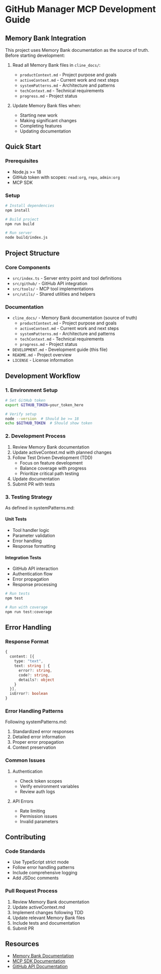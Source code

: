 # GitHub Manager MCP Development Guide

## Memory Bank Integration

This project uses Memory Bank documentation as the source of truth. Before starting development:

1. Read all Memory Bank files in `cline_docs/`:
   - `productContext.md` - Project purpose and goals
   - `activeContext.md` - Current work and next steps
   - `systemPatterns.md` - Architecture and patterns
   - `techContext.md` - Technical requirements
   - `progress.md` - Project status

2. Update Memory Bank files when:
   - Starting new work
   - Making significant changes
   - Completing features
   - Updating documentation

## Quick Start

### Prerequisites
- Node.js >= 18
- GitHub token with scopes: `read:org`, `repo`, `admin:org`
- MCP SDK

### Setup
```bash
# Install dependencies
npm install

# Build project
npm run build

# Run server
node build/index.js
```

## Project Structure

### Core Components
- `src/index.ts` - Server entry point and tool definitions
- `src/github/` - GitHub API integration
- `src/tools/` - MCP tool implementations
- `src/utils/` - Shared utilities and helpers

### Documentation
- `cline_docs/` - Memory Bank documentation (source of truth)
  - `productContext.md` - Project purpose and goals
  - `activeContext.md` - Current work and next steps
  - `systemPatterns.md` - Architecture and patterns
  - `techContext.md` - Technical requirements
  - `progress.md` - Project status
- `DEVELOPMENT.md` - Development guide (this file)
- `README.md` - Project overview
- `LICENSE` - License information

## Development Workflow

### 1. Environment Setup
```bash
# Set GitHub token
export GITHUB_TOKEN=your_token_here

# Verify setup
node --version  # Should be >= 18
echo $GITHUB_TOKEN  # Should show token
```

### 2. Development Process
1. Review Memory Bank documentation
2. Update activeContext.md with planned changes
3. Follow Test Driven Development (TDD)
   - Focus on feature development
   - Balance coverage with progress
   - Prioritize critical path testing
4. Update documentation
5. Submit PR with tests

### 3. Testing Strategy

As defined in systemPatterns.md:

#### Unit Tests
- Tool handler logic
- Parameter validation
- Error handling
- Response formatting

#### Integration Tests
- GitHub API interaction
- Authentication flow
- Error propagation
- Response processing

```bash
# Run tests
npm test

# Run with coverage
npm run test:coverage
```

## Error Handling

### Response Format
```typescript
{
  content: [{
    type: "text",
    text: string | {
      error?: string,
      code?: string,
      details?: object
    }
  }],
  isError?: boolean
}
```

### Error Handling Patterns
Following systemPatterns.md:
1. Standardized error responses
2. Detailed error information
3. Proper error propagation
4. Context preservation

### Common Issues
1. Authentication
   - Check token scopes
   - Verify environment variables
   - Review auth logs

2. API Errors
   - Rate limiting
   - Permission issues
   - Invalid parameters

## Contributing

### Code Standards
- Use TypeScript strict mode
- Follow error handling patterns
- Include comprehensive logging
- Add JSDoc comments

### Pull Request Process
1. Review Memory Bank documentation
2. Update activeContext.md
3. Implement changes following TDD
4. Update relevant Memory Bank files
5. Include tests and documentation
6. Submit PR

## Resources
- [Memory Bank Documentation](./cline_docs/)
- [MCP SDK Documentation](https://github.com/modelcontextprotocol/sdk)
- [GitHub API Documentation](https://docs.github.com/rest)
